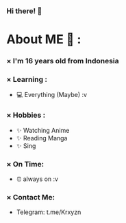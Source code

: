 ### Hi there! 👋

# About ME 💬 :
### × I'm 16 years old from Indonesia

### × Learning :
- 💻 Everything (Maybe) :v

### × Hobbies :
- ✨ Watching Anime
- ✨ Reading Manga
- ✨ Sing

### × On Time:
- ⏰ always on :v 

### × Contact Me:
- Telegram: t.me/Krxyzn
